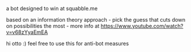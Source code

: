 a bot designed to win at squabble.me

based on an information theory approach - pick the guess that cuts down on possibilities the most - more info at https://www.youtube.com/watch?v=v68zYyaEmEA

hi otto :) feel free to use this for anti-bot measures

